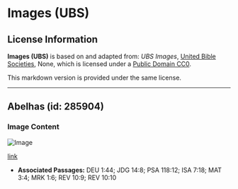 # Images (UBS)

## License Information

**Images (UBS)** is based on and adapted from: _UBS Images_, [United Bible Societies](https://unitedbiblesocieties.org/), None, which is licensed under a [Public Domain CC0](https://creativecommons.org/public-domain/cc0/).

This markdown version is provided under the same license.



--------------------------------

## Abelhas (id: 285904)

### Image Content

![Image](https://cdn.aquifer.bible/aquifer-content/resources/Media/WEB-0067_bees.jpg)

[link](https://cdn.aquifer.bible/aquifer-content/resources/Media/WEB-0067_bees.jpg)

* **Associated Passages:** DEU 1:44; JDG 14:8; PSA 118:12; ISA 7:18; MAT 3:4; MRK 1:6; REV 10:9; REV 10:10

